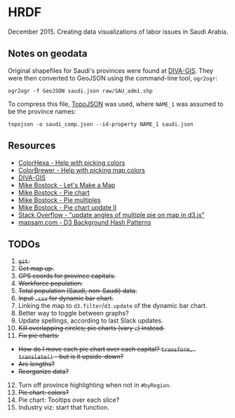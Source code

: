 HRDF
====

December 2015. Creating data visualizations of labor issues in Saudi Arabia.

## Notes on geodata

Original shapefiles for Saudi's provinces were found at [DIVA-GIS](http://www.diva-gis.org/). They were then converted to GeoJSON using the command-line tool, `ogr2ogr`:
```
ogr2ogr -f GeoJSON saudi.json raw/SAU_adm1.shp
```

To compress this file, [TopoJSON](https://github.com/mbostock/topojson) was used, where `NAME_1` was assumed to be the province names:
```
topojson -o saudi_comp.json --id-property NAME_1 saudi.json
```

## Resources
* [ColorHexa - Help with picking colors](http://www.colorhexa.com/)
* [ColorBrewer - Help with picking map colors](http://colorbrewer2.org/)
* [DIVA-GIS](http://www.diva-gis.org/)
* [Mike Bostock - Let's Make a Map](http://bost.ocks.org/mike/map/)
* [Mike Bostock - Pie chart](http://bl.ocks.org/mbostock/3887235)
* [Mike Bostock - Pie multiples](http://bl.ocks.org/mbostock/1305111)
* [Mike Bostock - Pie chart update II](http://bl.ocks.org/mbostock/1346410)
* [Stack Overflow - "update angles of multiple pie on map in d3.js"](https://stackoverflow.com/questions/23186449/update-angles-of-multiple-pie-on-map-in-d3-js)
* [mapsam.com - D3 Background Hash Patterns](http://mapsam.com/posts/d3-background-hash/)

## TODOs
1. ~~`git`.~~
2. ~~Get map up.~~
3. ~~GPS coords for province capitals.~~
4. ~~Workforce population.~~
5. ~~Total population (Saudi, non-Saudi) data.~~ 
6. ~~Input `.csv` for dynamic bar chart.~~
7. Linking the map to `d3.filter`/`d3.update` of the dynamic bar chart.
8. Better way to toggle between graphs? 
9. Update spellings, according to last Slack updates.
10. ~~Kill overlapping circles; pie charts (vary `r`) instead.~~
11. ~~Fix pie charts:~~
  * ~~How do I move each pie chart over each capital? `transform, translate()` - but is it upside-down?~~
  * ~~Arc lengths?~~
  * ~~Reorganize data?~~
12. Turn off province highlighting when not in `#byRegion`. 
13. ~~Pie chart: colors?~~
14. Pie chart: Tooltips over each slice?
15. Industry viz: start that function. 
